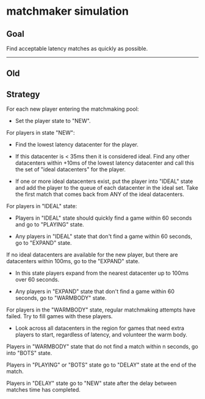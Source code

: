 # matchmaker simulation

## Goal

Find acceptable latency matches as quickly as possible.




























-------------------------------------------------------------------------
Old
-------------------------------------------------------------------------

## Strategy

For each new player entering the matchmaking pool:

* Set the player state to "NEW".

For players in state "NEW":
	
* Find the lowest latency datacenter for the player.

* If this datacenter is < 35ms then it is considered ideal. Find any other datacenters within +10ms of the lowest latency datacenter and call this the set of "ideal datacenters" for the player.

* If one or more ideal datacenters exist, put the player into "IDEAL" state and add the player to the queue of each datacenter in the ideal set. Take the first match that comes back from ANY of the ideal datacenters.

For players in "IDEAL" state:

* Players in "IDEAL" state should quickly find a game within 60 seconds and go to "PLAYING" state. 

* Any players in "IDEAL" state that don't find a game within 60 seconds, go to "EXPAND" state.

If no ideal datacenters are available for the new player, but there are datacenters within 100ms, go to the "EXPAND" state.

* In this state players expand from the nearest datacenter up to 100ms over 60 seconds.

* Any players in "EXPAND" state that don't find a game within 60 seconds, go to "WARMBODY" state.

For players in the "WARMBODY" state, regular matchmaking attempts have failed. Try to fill games with these players.

* Look across all datacenters in the region for games that need extra players to start, regardless of latency, and volunteer the warm body.

Players in "WARMBODY" state that do not find a match within n seconds, go into "BOTS" state.

Players in "PLAYING" or "BOTS" state go to "DELAY" state at the end of the match.

Players in "DELAY" state go to "NEW" state after the delay between matches time has completed.

